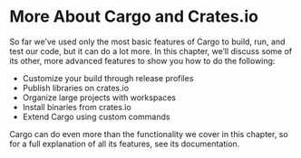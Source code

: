 # More About Cargo and Crates.io

So far we’ve used only the most basic features of Cargo to build, run, and test our code, but it can do a lot more. In
this chapter, we’ll discuss some of its other, more advanced features to show you how to do the following:

* Customize your build through release profiles
* Publish libraries on crates.io
* Organize large projects with workspaces
* Install binaries from crates.io
* Extend Cargo using custom commands

Cargo can do even more than the functionality we cover in this chapter, so for a full explanation of all its features,
see its documentation.
